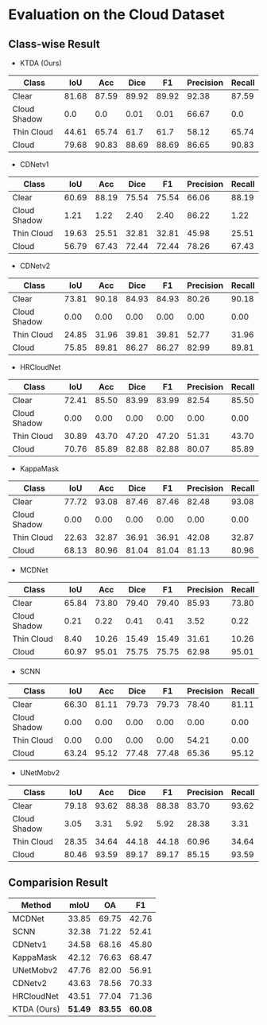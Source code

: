 # Evaluation on the Cloud Dataset

## Class-wise Result

- KTDA (Ours)

| Class         | IoU   | Acc   | Dice  | F1 | Precision | Recall |
|--------------|-------|-------|-------|--------|-----------|--------|
| Clear        | 81.68 | 87.59 | 89.92 | 89.92  | 92.38     | 87.59  |
| Cloud Shadow | 0.0   | 0.0   | 0.01  | 0.01   | 66.67     | 0.0    |
| Thin Cloud   | 44.61 | 65.74 | 61.7  | 61.7   | 58.12     | 65.74  |
| Cloud        | 79.68 | 90.83 | 88.69 | 88.69  | 86.65     | 90.83  |

- CDNetv1

| Class | IoU    | Acc    | Dice   | F1 | Precision | Recall  |
|-------|--------|--------|--------|--------|-----------|---------|
| Clear | 60.69 | 88.19 | 75.54 | 75.54 | 66.06 | 88.19 |
| Cloud Shadow | 1.21 | 1.22 | 2.40 | 2.40 | 86.22 | 1.22 |
| Thin Cloud | 19.63 | 25.51 | 32.81 | 32.81 | 45.98 | 25.51 |
| Cloud | 56.79 | 67.43 | 72.44 | 72.44 | 78.26 | 67.43 |

- CDNetv2

| Class | IoU    | Acc    | Dice   | F1 | Precision | Recall  |
|-------|--------|--------|--------|--------|-----------|---------|
| Clear | 73.81 | 90.18 | 84.93 | 84.93 | 80.26 | 90.18 |
| Cloud Shadow | 0.00 | 0.00 | 0.00 | 0.00 | 0.00 | 0.00 |
| Thin Cloud | 24.85 | 31.96 | 39.81 | 39.81 | 52.77 | 31.96 |
| Cloud | 75.85 | 89.81 | 86.27 | 86.27 | 82.99 | 89.81 |

- HRCloudNet

| Class | IoU    | Acc    | Dice   | F1 | Precision | Recall  |
|-------|--------|--------|--------|--------|-----------|---------|
| Clear | 72.41 | 85.50 | 83.99 | 83.99 | 82.54 | 85.50 |
| Cloud Shadow | 0.00 | 0.00 | 0.00 | 0.00 | 0.00 | 0.00 |
| Thin Cloud | 30.89 | 43.70 | 47.20 | 47.20 | 51.31 | 43.70 |
| Cloud | 70.76 | 85.89 | 82.88 | 82.88 | 80.07 | 85.89 |

- KappaMask

| Class | IoU    | Acc    | Dice   | F1 | Precision | Recall  |
|-------|--------|--------|--------|--------|-----------|---------|
| Clear | 77.72 | 93.08 | 87.46 | 87.46 | 82.48 | 93.08 |
| Cloud Shadow | 0.00 | 0.00 | 0.00 | 0.00 | 0.00 | 0.00 |
| Thin Cloud | 22.63 | 32.87 | 36.91 | 36.91 | 42.08 | 32.87 |
| Cloud | 68.13 | 80.96 | 81.04 | 81.04 | 81.13 | 80.96 |

- MCDNet

| Class | IoU    | Acc    | Dice   | F1 | Precision | Recall  |
|-------|--------|--------|--------|--------|-----------|---------|
| Clear | 65.84 | 73.80 | 79.40 | 79.40 | 85.93 | 73.80 |
| Cloud Shadow | 0.21 | 0.22 | 0.41 | 0.41 | 3.52 | 0.22 |
| Thin Cloud | 8.40 | 10.26 | 15.49 | 15.49 | 31.61 | 10.26 |
| Cloud | 60.97 | 95.01 | 75.75 | 75.75 | 62.98 | 95.01 |

- SCNN

| Class | IoU    | Acc    | Dice   | F1 | Precision | Recall  |
|-------|--------|--------|--------|--------|-----------|---------|
| Clear | 66.30 | 81.11 | 79.73 | 79.73 | 78.40 | 81.11 |
| Cloud Shadow | 0.00 | 0.00 | 0.00 | 0.00 | 0.00 | 0.00 |
| Thin Cloud | 0.00 | 0.00 | 0.00 | 0.00 | 54.21 | 0.00 |
| Cloud | 63.24 | 95.12 | 77.48 | 77.48 | 65.36 | 95.12 |

- UNetMobv2

| Class | IoU    | Acc    | Dice   | F1 | Precision | Recall  |
|-------|--------|--------|--------|--------|-----------|---------|
| Clear | 79.18 | 93.62 | 88.38 | 88.38 | 83.70 | 93.62 |
| Cloud Shadow | 3.05 | 3.31 | 5.92 | 5.92 | 28.38 | 3.31 |
| Thin Cloud | 28.35 | 34.64 | 44.18 | 44.18 | 60.96 | 34.64 |
| Cloud | 80.46 | 93.59 | 89.17 | 89.17 | 85.15 | 93.59 |



## Comparision Result

| Method            | mIoU | OA | F1 |
|-------------------|----------------|--------------|--------------|
| MCDNet | 33.85         | 69.75        | 42.76        |
| SCNN   | 32.38         | 71.22        | 52.41        |
| CDNetv1 | 34.58         | 68.16        | 45.80        |
| KappaMask | 42.12         | 76.63        | 68.47        |
| UNetMobv2 | 47.76         | 82.00        | 56.91        |
| CDNetv2 | 43.63         | 78.56        | 70.33        |
| HRCloudNet | 43.51         | 77.04        | 71.36        |
| KTDA (Ours)             | **51.49**      | **83.55**     | **60.08**     |
